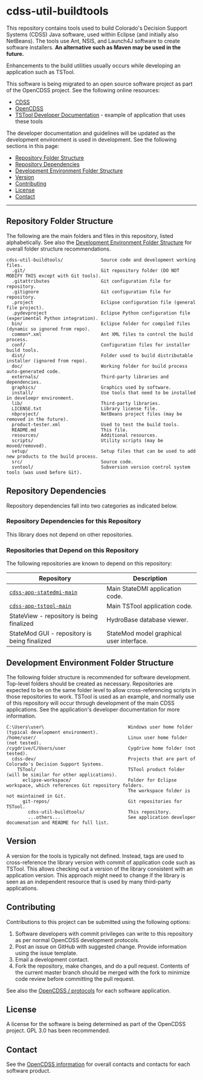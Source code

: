 # cdss-util-buildtools #

This repository contains tools used to build Colorado's Decision Support Systems (CDSS) Java software,
used within Eclipse (and initially also NetBeans).
The tools use Ant, NSIS, and Launch4J software to create software installers.
**An alternative such as Maven may be used in the future.**

Enhancements to the build utilities usually occurs while developing an application such as TSTool.

This software is being migrated to an open source software project as part of the OpenCDSS project.
See the following online resources:

* [CDSS](http://cdss.state.co.us)
* [OpenCDSS](http://learn.openwaterfoundation.org/cdss-website-opencdss/)
* [TSTool Developer Documentation](http://learn.openwaterfoundation.org/cdss-app-tstool-doc-dev/) - example of application that uses these tools

The developer documentation and guidelines will be updated as the development environment is used in development.  See the following sections in this page:

* [Repository Folder Structure](#repository-folder-structure)
* [Repository Dependencies](#repository-dependencies)
* [Development Environment Folder Structure](#development-environment-folder-structure)
* [Version](#version)
* [Contributing](#contributing)
* [License](#license)
* [Contact](#contact)

--------

## Repository Folder Structure ##

The following are the main folders and files in this repository, listed alphabetically.
See also the [Development Environment Folder Structure](#development-environment-folder-structure)
for overall folder structure recommendations.

```
cdss-util-buildtools/              Source code and development working files.
  .git/                            Git repository folder (DO NOT MODIFY THIS except with Git tools).
  .gitattributes                   Git configuration file for repository.
  .gitignore                       Git configuration file for repository.
  .project                         Eclipse configuration file (general file project).
  .pydevproject                    Eclipse Python configuration file (experimental Python integration).
  bin/                             Eclipse folder for compiled files (dynamic so ignored from repo).
  common*.xml                      Ant XML files to control the build process.
  conf/                            Configuration files for installer build tools.
  dist/                            Folder used to build distributable installer (ignored from repo).
  doc/                             Working folder for build process auto-generated code.
  externals/                       Third-party libraries and dependencies.
  graphics/                        Graphics used by software.
  install/                         Use tools that need to be installed in develoepr environment.
  lib/                             Third-party libraries.
  LICENSE.txt                      Library license file.
  nbproject/                       NetBeans project files (may be removed in the future).
  product-tester.xml               Used to test the build tools.
  README.md                        This file.
  resources/                       Additional resources.
  scripts/                         Utility scripts (may be moved/removed).
  setup/                           Setup files that can be used to add new products to the build process.
  src/                             Source code.
  svntool/                         Subversion version control system tools (was used before Git).
```

## Repository Dependencies ##

Repository dependencies fall into two categories as indicated below.

### Repository Dependencies for this Repository ###

This library does not depend on other repositories.

### Repositories that Depend on this Repository ###

The following repositories are known to depend on this repository:

|**Repository**|**Description**|
|----------------------------------------------------------------------------------------------------------------|----------------------------------------------------|
|[`cdss-app-statedmi-main`](https://github.com/OpenWaterFoundation/cdss-app-statedmi-main)                       |Main StateDMI application code.|
|[`cdss-app-tstool-main`](https://github.com/OpenWaterFoundation/cdss-app-tstool-main)                           |Main TSTool application code.|
|StateView - repository is being finalized                                                                       |HydroBase database viewer.|
|StateMod GUI - repository is being finalized                                                                    |StateMod model graphical user interface.|

## Development Environment Folder Structure ##

The following folder structure is recommended for software development.
Top-level folders should be created as necessary.
Repositories are expected to be on the same folder level to allow cross-referencing
scripts in those repositories to work.
TSTool is used as an example, and normally use of this repository will occur
through development of the main CDSS applications.
See the application's developer documentation for more information.

```
C:\Users\user\                               Windows user home folder (typical development environment).
/home/user/                                  Linux user home folder (not tested).
/cygdrive/C/Users/user                       Cygdrive home folder (not tested).
  cdss-dev/                                  Projects that are part of Colorado's Decision Support Systems.
    TSTool/                                  TSTool product folder (will be similar for other applications).
      eclipse-workspace/                     Folder for Eclipse workspace, which references Git repository folders.
                                             The workspace folder is not maintained in Git.
      git-repos/                             Git repositories for TSTool.
        cdss-util-buildtools/                This repository.
        ...others...                         See application developer documenation and README for full list.

```

## Version ##

A version for the tools is typically not defined.
Instead, tags are used to cross-reference the library version with commit of application code such as TSTool.
This allows checking out a version of the library consistent with an application version.
This approach might need to change if the library is seen as an independent resource that is used by many third-party applications.

## Contributing ##

Contributions to this project can be submitted using the following options:

1. Software developers with commit privileges can write to this repository
as per normal OpenCDSS development protocols.
2. Post an issue on GitHub with suggested change.  Provide information using the issue template.
3. Email a development contact.
4. Fork the repository, make changes, and do a pull request.
Contents of the current master branch should be merged with the fork to minimize
code review before committing the pull request.

See also the [OpenCDSS / protocols](http://learn.openwaterfoundation.org/cdss-website-opencdss/) for each software application.

## License ##

A license for the software is being determined as part of the OpenCDSS project.
GPL 3.0 has been recommended.

## Contact ##

See the [OpenCDSS information](http://learn.openwaterfoundation.org/cdss-website-opencdss) for overall contacts and contacts for each software product.
